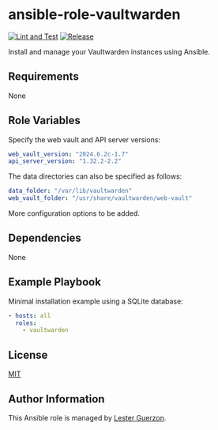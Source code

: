 ansible-role-vaultwarden
=========

[![Lint and Test](https://github.com/guerzon/ansible-role-vaultwarden/workflows/Lint%20and%20Test/badge.svg)](https://github.com/guerzon/ansible-role-vaultwarden/actions?query=workflow%3ALint%20and%20Test)
[![Release](https://github.com/guerzon/ansible-role-vaultwarden/workflows/Release/badge.svg)](https://github.com/guerzon/ansible-role-vaultwarden/actions?query=workflow%3ARelease)

Install and manage your Vaultwarden instances using Ansible.

Requirements
------------

None

Role Variables
--------------

Specify the web vault and API server versions:

```yaml
web_vault_version: "2024.6.2c-1.7"
api_server_version: "1.32.2-2.2"
```

The data directories can also be specified as follows:

```yaml
data_folder: "/var/lib/vaultwarden"
web_vault_folder: "/usr/share/vaultwarden/web-vault"
```

More configuration options to be added.

Dependencies
------------

None

Example Playbook
----------------

Minimal installation example using a SQLite database:

```yaml
- hosts: all
  roles:
    - vaultwarden
```

License
-------

[MIT](./LICENSE)

Author Information
------------------

This Ansible role is managed by [Lester Guerzon](https://medium.com/@linuxheadafterhours).
